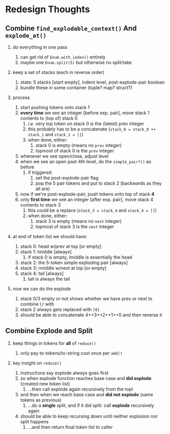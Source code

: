 # Redesign Thoughts

## Combine `find_explodable_context()` And `explode_at()`

1. do everything in one pass
   1. can get rid of `Enum.with_index()` entirely
   1. maybe one `Enum.split(5)` but otherwise no split/take

1. keep a set of stacks (each in reverse order)
   1. state: 5 stacks [start empty], indent level, post-explode-pair boolean
   1. bundle these in some container (tuple? map? struct?)

1. process
   1. start pushing tokens onto stack 1
   1. **every time** we see an integer [before exp. pair], move stack 1 contents to (top of) stack 0
      1. _i.e._ very top token on stack 0 is the (latest) prev integer
      1. this probably has to be a concatenate (`stack_0 = stack_0 ++ stack_1` and `stack_1 = []`)
      1. when done, either:
         1. stack 0 is empty (means no `prev` integer)
         1. topmost of stack 0 is the `prev` integer
   1. whenever we see open/close, adjust level
   1. when we see an open past 4th level, do the `simple_pair?()` as before
      1. if triggered:
         1. set the post-explode-pair flag
         1. pop the 5 pair tokens and put to stack 2 (backwards as they all are)
   1. now if we're post-explode-pair, push tokens onto top of stack **4**
   1. only **first time** we see an integer [after exp. pair], move stack 4 contents to stack 3
      1. this could be a replace (`stack_3 = stack_4` and `stack_4 = []`)
      1. when done, either:
         1. stack 3 is empty (means no `next` integer)
         1. topmost of stack 3 is the `next` integer

1. at end of token list we should have:
   1. stack 0: head w/prev at top [or empty]
   1. stack 1: lmiddle [always]
      1. if stack 0 is empty, lmiddle is essentially the head
   1. stack 2: the 5-token simple exploding pair [always]
   1. stack 3: rmiddle w/next at top [or empty]
   1. stack 4: tail [always]
      1. tail is always the tail

1. now we can do the explode
   1. stack 0/3 empty or not shows whether we have prev or next to combine l,r with
   1. stack 2 always gets replaced with `[0]`
   1. should be able to concatenate 4++3++2++1++0 and then reverse it

## Combine Explode and Split

1. keep things in tokens for **all** of `reduce()`
   1. only pay to-tokens/to-string cost once per `add()`

1. key insight on `reduce()`
   1. instructions say explode always goes first
   1. so when explode function reaches base case and **did explode** (created new token list)
      1. ...then call explode again recursively from the top!
   1. and then when we reach base case and **did not explode** (same tokens as previous)
      1. ...do a **single** split, and if it did split: call **explode** recursively again
   1. should be able to keep recursing down until neither explosion nor split happens
      1. ...and then return final token list to caller
